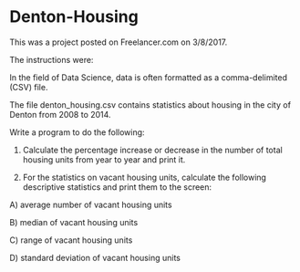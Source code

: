 # Denton-Housing

This was a project posted on Freelancer.com on 3/8/2017.

The instructions were:

In the field of Data Science, data is often formatted as a comma-delimited (CSV) file.

The file denton_housing.csv contains statistics about housing in the city of Denton from 2008 to 2014. 

Write a program to do the following:

1) Calculate the percentage increase or decrease in the number of total housing units from year to year and print it.

2) For the statistics on vacant housing units, calculate the following descriptive statistics and print them to the screen:

A) average number of vacant housing units

B) median of vacant housing units

C) range of vacant housing units 

D) standard deviation of vacant housing units

